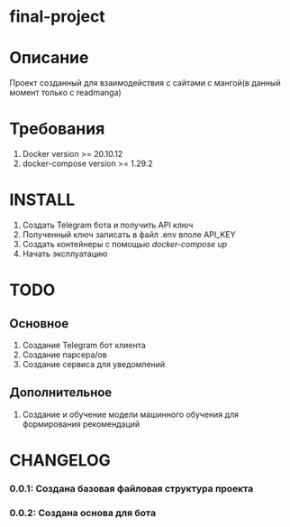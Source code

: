 # final-project

# Описание
Проект созданный для взаимодействия с сайтами с мангой(в данный момент только с readmanga)

# Требования   
1. Docker version >= 20.10.12
2. docker-compose version >= 1.29.2
   
# INSTALL
1. Создать Telegram бота и получить API ключ
2. Полученный ключ записать в файл .env вполе API_KEY
3. Создать контейнеры с помощью _docker-compose up_
4. Начать эксплуатацию

# TODO
## Основное
1. Создание Telegram бот клиента
2. Создание парсера/ов
3. Создание сервиса для уведомлений
## Дополнительное
1. Создание и обучение модели машинного обучения для формирования рекомендаций
# CHANGELOG
### 0.0.1: Создана базовая файловая структура проекта 
### 0.0.2: Создана основа для бота
